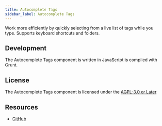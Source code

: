 ```yaml
---
title: Autocomplete Tags
sidebar_label: Autocomplete Tags
---
```


Work more efficiently by quickly selecting from a live list of tags while you type. Supports keyboard shortcuts and folders.

## Development

The Autocomplete Tags component is written in JavaScript is compiled with Grunt.

## License

The Autocomplete Tags component is licensed under the [AGPL-3.0 or Later](https://github.com/sn-extensions/autocomplete-tags/blob/master/LICENSE)

## Resources

- [GitHub](https://github.com/sn-extensions/autocomplete-tags)
